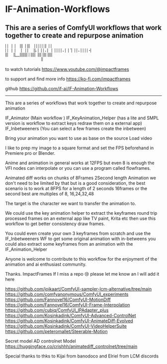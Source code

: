 # IF-Animation-Workflows
This are a series of ComfyUI workflows that work together to create and repurpose animation
<span style='font-family: "Lucida Console";line-height: 14px;font-size: 14px;display: inline-block;'>&nbsp;_&nbsp;_____&nbsp;&nbsp;&nbsp;&nbsp;_____&nbsp;&nbsp;&nbsp;&nbsp;&nbsp;_&nbsp;&nbsp;&nbsp;&nbsp;&nbsp;&nbsp;&nbsp;&nbsp;&nbsp;&nbsp;&nbsp;_&nbsp;&nbsp;&nbsp;_&nbsp;&nbsp;&nbsp;&nbsp;&nbsp;&nbsp;&nbsp;&nbsp;&nbsp;&nbsp;&nbsp;&nbsp;_&nbsp;_&nbsp;_&nbsp;&nbsp;&nbsp;&nbsp;&nbsp;&nbsp;&nbsp;&nbsp;&nbsp;_&nbsp;&nbsp;&nbsp;___&nbsp;_&nbsp;&nbsp;&nbsp;&nbsp;&nbsp;&nbsp;&nbsp;&nbsp;&nbsp;&nbsp;&nbsp;&nbsp;&nbsp;&nbsp;&nbsp;<br>|&nbsp;|&nbsp;&nbsp;&nbsp;__|&nbsp;&nbsp;|&nbsp;&nbsp;_&nbsp;&nbsp;|___|_|_____&nbsp;&nbsp;__|&nbsp;|_|_|___&nbsp;___&nbsp;&nbsp;&nbsp;|&nbsp;|&nbsp;|&nbsp;|___&nbsp;___|&nbsp;|_|&nbsp;&nbsp;_|&nbsp;|___&nbsp;_&nbsp;_&nbsp;_&nbsp;___&nbsp;<br>|&nbsp;|&nbsp;&nbsp;&nbsp;__|&nbsp;&nbsp;|&nbsp;&nbsp;&nbsp;&nbsp;&nbsp;|&nbsp;&nbsp;&nbsp;|&nbsp;|&nbsp;&nbsp;&nbsp;&nbsp;&nbsp;||.&nbsp;|&nbsp;&nbsp;_|&nbsp;|&nbsp;.&nbsp;|&nbsp;&nbsp;&nbsp;|&nbsp;&nbsp;|&nbsp;|&nbsp;|&nbsp;|&nbsp;.&nbsp;|&nbsp;&nbsp;_|&nbsp;'_|&nbsp;&nbsp;_|&nbsp;|&nbsp;.&nbsp;|&nbsp;|&nbsp;|&nbsp;|_&nbsp;-|<br>|_|__|&nbsp;&nbsp;&nbsp;&nbsp;&nbsp;|__|__|_|_|_|_|_|_|___|&nbsp;|&nbsp;|_|___|_|_|&nbsp;&nbsp;|_____|___|_|&nbsp;|_|_|_|&nbsp;|_|___|_____|___|<br>&nbsp;&nbsp;&nbsp;&nbsp;&nbsp;&nbsp;&nbsp;&nbsp;&nbsp;&nbsp;&nbsp;&nbsp;&nbsp;&nbsp;&nbsp;&nbsp;&nbsp;&nbsp;&nbsp;&nbsp;&nbsp;&nbsp;&nbsp;&nbsp;&nbsp;&nbsp;&nbsp;&nbsp;&nbsp;&nbsp;&nbsp;&nbsp;&nbsp;|__|&nbsp;&nbsp;&nbsp;&nbsp;&nbsp;&nbsp;&nbsp;&nbsp;&nbsp;&nbsp;&nbsp;&nbsp;&nbsp;&nbsp;&nbsp;&nbsp;&nbsp;&nbsp;&nbsp;&nbsp;&nbsp;&nbsp;&nbsp;&nbsp;&nbsp;&nbsp;&nbsp;&nbsp;&nbsp;&nbsp;&nbsp;&nbsp;&nbsp;&nbsp;&nbsp;&nbsp;&nbsp;&nbsp;&nbsp;&nbsp;&nbsp;&nbsp;&nbsp;&nbsp;&nbsp;&nbsp;&nbsp;&nbsp;&nbsp;&nbsp;&nbsp;&nbsp;<br></span>                                                
--------------------------------------------------------

to watch tutorials
https://www.youtube.com/@impactframes

to support and find more info
https://ko-fi.com/impactframes

github 
https://github.com/if-ai/IF-Animation-Workflows

--------------------------------------------------------
This are a series of workflows that work together to create and repurpose animation 

IF_Animator (Main workflow )
IF_KeyAnimation_Helper (has a lite and SMPL version is workflow to extract keys redraw them on a external app)
IF_Inbetweeners (You can select a few frames create the inbetween)

Bring your animation you want to use as base on the source Load video 

I like to prep my image to a square format and set the FPS beforehand in Premiere pro or Blender. 

Anime and animation in general works at 12FPS but even 8 is enough the VFI nodes can interpolate or you can use a program called flowframes.

Animated diff works on chunks of 8Frames 2Second length Animation we don't need to be limited by that but is a good consideration, the best scenario is to work at 8FPS for a length of 2 seconds 16frames or the second best are multiples of 8, 16,24,32,48

The target is the character we want to transfer the animation to.

We could use the key animation helper to extract the keyframes round trip processed frames on an external app like TV paint, Krita etc then use this workflow to get better consistency draw frames.

You could even create your own 3 keyframes from scratch and use the IF_Inbetweeners WF to get some original animation with in-betweens you could also extract some keyframes from an animation with the IF_Animation_Helper 

Anyone is welcome to contribute to this workflow for the enjoyment of the animation and ai enthusiast community.

Thanks.
ImpactFrames
If I miss a repo 😢 please let me know an I will add it here

https://github.com/jojkaart/ComfyUI-sampler-lcm-alternative/tree/main
https://github.com/comfyanonymous/ComfyUI_experiments
https://github.com/Fannovel16/ComfyUI-MotionDiff
https://github.com/Fannovel16/ComfyUI-Frame-Interpolation
https://github.com/cubiq/ComfyUI_IPAdapter_plus
https://github.com/Kosinkadink/ComfyUI-Advanced-ControlNet
https://github.com/Kosinkadink/ComfyUI-AnimateDiff-Evolved
https://github.com/Kosinkadink/ComfyUI-VideoHelperSuite
https://github.com/peteromallet/Steerable-Motion

Secret model AD controlnet Model
https://huggingface.co/crishhh/animatediff_controlnet/tree/main

Special thanks to thks to Kijai from banodoco and Elriel from LCM discords

    

